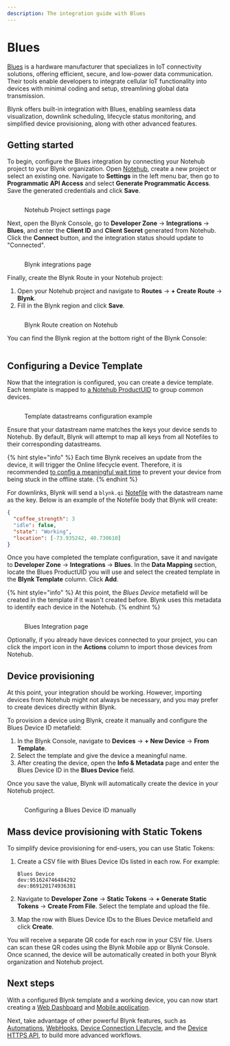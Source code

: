```yaml
---
description: The integration guide with Blues
---
```


# Blues

[Blues](https://blues.com/) is a hardware manufacturer that specializes in IoT connectivity solutions, offering efficient, secure, and low-power data communication. Their tools enable developers to integrate cellular IoT functionality into devices with minimal coding and setup, streamlining global data transmission.

Blynk offers built-in integration with Blues, enabling seamless data visualization, downlink scheduling, lifecycle status monitoring, and simplified device provisioning, along with other advanced features.

## Getting started

To begin, configure the Blues integration by connecting your Notehub project to your Blynk organization. Open [Notehub](https://notehub.io/), create a new project or select an existing one. Navigate to **Settings** in the left menu bar, then go to **Programmatic API Access** and select **Generate Programmatic Access**. Save the generated credentials and click **Save**.

<figure><img src="../.gitbook/assets/Снимок экрана 2024-08-26 в 13.47.41.png" alt=""><figcaption><p>Notehub Project settings page</p></figcaption></figure>

Next, open the Blynk Console, go to **Developer Zone** -> **Integrations** -> **Blues**, and enter the **Client ID** and **Client Secret** generated from Notehub. Click the **Connect** button, and the integration status should update to "Connected".

<figure><img src="../.gitbook/assets/Снимок экрана 2024-08-26 в 13.48.20.png" alt=""><figcaption><p>Blynk integrations page</p></figcaption></figure>

Finally, create the Blynk Route in your Notehub project:

1. Open your Notehub project and navigate to **Routes** -> **+ Create Route** -> **Blynk**.
2. Fill in the Blynk region and click **Save**.

<figure><img src="../.gitbook/assets/blynk-route-creation-notehub.png" alt=""><figcaption><p>Blynk Route creation on Notehub</p></figcaption></figure>

You can find the Blynk region at the bottom right of the Blynk Console:

<figure><img src="../.gitbook/assets/blynk-region.png" alt=""><figcaption></figcaption></figure>

## Configuring a Device Template

Now that the integration is configured, you can create a device template. Each template is mapped to [a Notehub ProductUID](https://dev.blues.io/api-reference/glossary/#productuid) to group common devices.

<figure><img src="../.gitbook/assets/Снимок экрана 2024-08-26 в 14.28.05.png" alt=""><figcaption><p>Template datastreams configuration example</p></figcaption></figure>

Ensure that your datastream name matches the keys your device sends to Notehub. By default, Blynk will attempt to map all keys from all Notefiles to their corresponding datastreams.

{% hint style="info" %}
Each time Blynk receives an update from the device, it will trigger the Online lifecycle event. Therefore, it is recommended [to config a meaningful wait time](../blynk.console/templates/connection-lifecycle.md) to prevent your device from being stuck in the offline state.
{% endhint %}

For downlinks, Blynk will send a `blynk.qi` [Notefile](https://dev.blues.io/api-reference/glossary/#notefile) with the datastream name as the key. Below is an example of the Notefile body that Blynk will create:

```json
{
  "coffee_strength": 3
  "idle": false,
  "state": "Working",
  "location": [-73.935242, 40.730610]
}
```

Once you have completed the template configuration, save it and navigate to **Developer Zone** -> **Integrations** -> **Blues**. In the **Data Mapping** section, locate the Blues ProductUID you will use and select the created template in the **Blynk Template** column. Click **Add**.

{% hint style="info" %}
At this point, the _Blues Device_ metafield will be created in the template if it wasn't created before. Blynk uses this metadata to identify each device in the Notehub.
{% endhint %}

<figure><img src="../.gitbook/assets/Снимок экрана 2024-08-26 в 14.21.21.png" alt=""><figcaption><p>Blues Integration page</p></figcaption></figure>

Optionally, if you already have devices connected to your project, you can click the import icon in the **Actions** column to import those devices from Notehub.

## Device provisioning

At this point, your integration should be working. However, importing devices from Notehub might not always be necessary, and you may prefer to create devices directly within Blynk.

To provision a device using Blynk, create it manually and configure the Blues Device ID metafield:

1. In the Blynk Console, navigate to **Devices** -> **+ New Device** -> **From Template**.
2. Select the template and give the device a meaningful name.
3. After creating the device, open the **Info & Metadata** page and enter the Blues Device ID in the **Blues Device** field.

Once you save the value, Blynk will automatically create the device in your Notehub project.

<figure><img src="../.gitbook/assets/Снимок экрана 2024-08-26 в 14.42.28.png" alt=""><figcaption><p>Configuring a Blues Device ID manually</p></figcaption></figure>

## Mass device provisioning with Static Tokens

To simplify device provisioning for end-users, you can use Static Tokens:

1.  Create a CSV file with Blues Device IDs listed in each row. For example:

    ```csv
    Blues Device
    dev:951624746484292
    dev:869120174936381
    ```
2. Navigate to **Developer Zone** -> **Static Tokens** -> **+ Generate Static Tokens** -> **Create From File**. Select the template and upload the file.
3. Map the row with Blues Device IDs to the Blues Device metafield and click **Create**.

You will receive a separate QR code for each row in your CSV file. Users can scan these QR codes using the Blynk Mobile app or Blynk Console. Once scanned, the device will be automatically created in both your Blynk organization and Notehub project.



## Next steps

With a configured Blynk template and a working device, you can now start creating a [Web Dashboard](../blynk.console/templates/dashboard/) and [Mobile application](../blynk.apps/constructor.md).

Next, take advantage of other powerful Blynk features, such as [Automations](../concepts/automations.md), [WebHooks](../blynk.console/settings/developers/webhooks.md), [Device Connection Lifecycle](../concepts/connection-lifecycle-management/), and the [Device HTTPS API](../blynk.cloud/device-https-api/), to build more advanced workflows.
